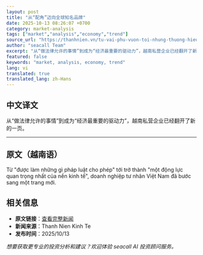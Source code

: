 ```yaml
---
layout: post
title: "从“配角”迈向全球知名品牌"
date: 2025-10-13 08:26:07 +0700
category: market-analysis
tags: ["market","analysis","economy","trend"]
source_url: "https://thanhnien.vn/tu-vai-phu-vuon-toi-nhung-thuong-hieu-toan-cau-185251008204803568.htm"
author: "seacall Team"
excerpt: "从“做法律允许的事情”到成为“经济最重要的驱动力”，越南私营企业已经翻开了新的一页。..."
featured: false
keywords: "market, analysis, economy, trend"
lang: vi
translated: true
translated_lang: zh-Hans
---
```


## 中文译文

从“做法律允许的事情”到成为“经济最重要的驱动力”，越南私营企业已经翻开了新的一页。

---

## 原文（越南语）

Từ "được l&agrave;m những g&igrave; ph&aacute;p luật cho ph&eacute;p" tới trở th&agrave;nh "một động lực quan trọng nhất của nền kinh tế", doanh nghiệp tư nh&acirc;n Việt Nam đ&atilde; bước sang một trang mới.

## 相关信息

- **原文链接**：[查看完整新闻](https://thanhnien.vn/tu-vai-phu-vuon-toi-nhung-thuong-hieu-toan-cau-185251008204803568.htm)
- **新闻来源**：Thanh Nien Kinh Te
- **发布时间**：2025/10/13

*想要获取更专业的投资分析和建议？欢迎体验 seacall AI 投资顾问服务。*